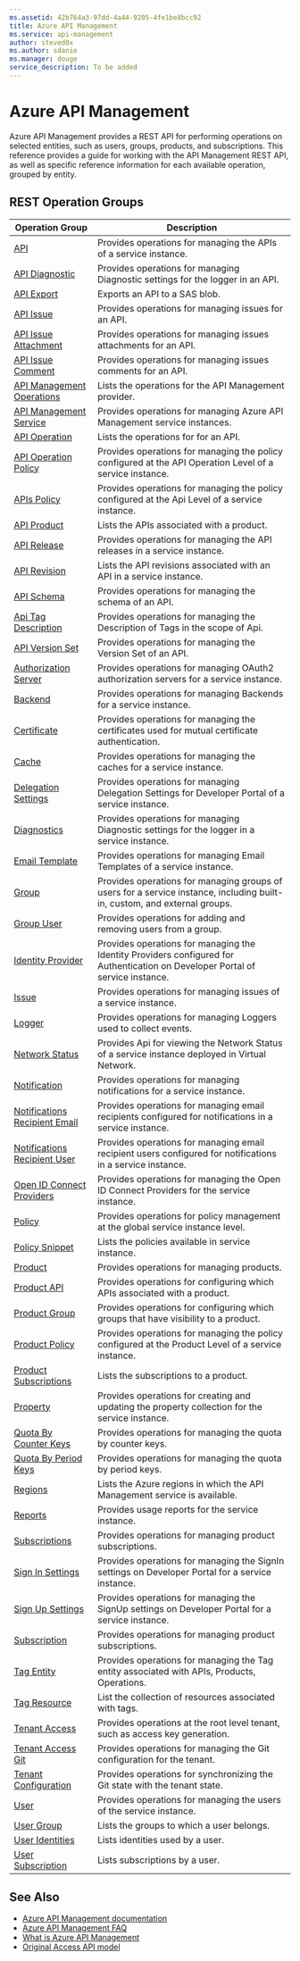 ```yaml
---
ms.assetid: 42b764a3-97dd-4a44-9205-4fe1be8bcc92
title: Azure API Management
ms.service: api-management
author: steved0x
ms.author: sdanie
ms.manager: douge
service_description: To be added
---
```



# Azure API Management

Azure API Management provides a REST API for performing operations on selected entities, such as users, groups, products, and subscriptions. This reference provides a guide for working with the API Management REST API, as well as specific reference information for each available operation, grouped by entity.

## REST Operation Groups

| Operation Group                                                                                     | Description                                                                                                                    |
|-----------------------------------------------------------------------------------------------------|--------------------------------------------------------------------------------------------------------------------------------|
| [API](xref:management.azure.com.apimanagement.apis)                                                  | Provides operations for managing the APIs of a service instance.                                                               |
| [API Diagnostic](xref:management.azure.com.apimanagement.apidiagnostic)                             | Provides operations for managing Diagnostic settings for the logger in an API.                                                 |
| [API Export](xref:management.azure.com.apimanagement.apiexport)                                     | Exports an API to a SAS blob.                                                                                                  |
| [API Issue](xref:management.azure.com.apimanagement.apiissue)                                       | Provides operations for managing issues for an API.                                                                            |
| [API Issue Attachment](xref:management.azure.com.apimanagement.apiissueattachment)                  | Provides operations for managing issues attachments for an API.                                                                |
| [API Issue Comment](xref:management.azure.com.apimanagement.apiissuecomment)                        | Provides operations for managing issues comments for an API.                                                                   |
| [API Management Operations](xref:management.azure.com.apimanagement.apimanagementoperations)        | Lists the operations for the API Management provider.                                                                          |
| [API Management Service](xref:management.azure.com.apimanagement.apimanagementservice)              | Provides operations for managing Azure API Management service instances.                                                       |
| [API Operation](xref:management.azure.com.apimanagement.apioperation)                               | Lists the operations for for an API.                                                                                           |
| [API Operation Policy](xref:management.azure.com.apimanagement.apioperationpolicy)                  | Provides operations for managing the policy configured at the API Operation Level of a service instance.                       |
| [APIs Policy](xref:management.azure.com.apimanagement.apipolicy)                                    | Provides operations for managing the policy configured at the Api Level of a service instance.                                 |
| [API Product](xref:management.azure.com.apimanagement.apiproduct)                                   | Lists the APIs associated with a product.                                                                                      |
| [API Release](xref:management.azure.com.apimanagement.apirelease)                                   | Provides operations for managing the API releases in a service instance.                                                       |
| [API Revision](xref:management.azure.com.apimanagement.apirevision)                               | Lists the API revisions associated with an API in a service instance.                                                          |
| [API Schema](xref:management.azure.com.apimanagement.apischema)                                     | Provides operations for managing the schema of an API.                                                                         |
| [Api Tag Description](xref:management.azure.com.apimanagement.apitagdescription)                    | Provides operations for managing the Description of Tags in the scope of Api.                                                  |
| [API Version Set](xref:management.azure.com.apimanagement.apiversionset)                            | Provides operations for managing the Version Set of an API.                                                                    |
| [Authorization Server](xref:management.azure.com.apimanagement.authorizationserver)                 | Provides operations for managing OAuth2 authorization servers for a service instance.                                          |
| [Backend](xref:management.azure.com.apimanagement.backend)                                          | Provides operations for managing Backends for a service instance.                                                              |
| [Certificate](xref:management.azure.com.apimanagement.certificate)                                  | Provides operations for managing the certificates used for mutual certificate authentication.                                  |
| [Cache](xref:management.azure.com.apimanagement.cache)                                              | Provides operations for managing the caches for a service instance.                                                           |
| [Delegation Settings](xref:management.azure.com.apimanagement.delegationsettings)                   | Provides operations for managing Delegation Settings for Developer Portal of a service instance.                               |
| [Diagnostics](xref:management.azure.com.apimanagement.diagnostic)                                   | Provides operations for managing Diagnostic settings for the logger in a service instance.                                     |
| [Email Template](xref:management.azure.com.apimanagement.emailtemplate)                             | Provides operations for managing Email Templates of a service instance.                                                        |
| [Group](xref:management.azure.com.apimanagement.group)                                              | Provides operations for managing groups of users for a service instance, including built-in, custom, and external groups.      |
| [Group User](xref:management.azure.com.apimanagement.groupuser)                                     | Provides operations for adding and removing users from a group.                                                                |
| [Identity Provider](xref:management.azure.com.apimanagement.identityprovider)                       | Provides operations for managing the Identity Providers configured for Authentication on Developer Portal of service instance. |
| [Issue](xref:management.azure.com.apimanagement.issue)                                              | Provides operations for managing issues of a service instance.                                                                 |
| [Logger](xref:management.azure.com.apimanagement.logger)                                            | Provides operations for managing Loggers used to collect events.                                                               |
| [Network Status](xref:management.azure.com.apimanagement.networkstatus)                             | Provides Api for viewing the Network Status of a service instance deployed in Virtual Network.                                 |
| [Notification](xref:management.azure.com.apimanagement.notification)                                | Provides operations for managing notifications for a service instance.                                                         |
| [Notifications Recipient Email](xref:management.azure.com.apimanagement.notificationrecipientemail) | Provides operations for managing email recipients configured for notifications in a service instance.                          |
| [Notifications Recipient User](xref:management.azure.com.apimanagement.notificationrecipientuser)   | Provides operations for managing email recipient users configured for notifications in a service instance.                     |
| [Open ID Connect Providers](xref:management.azure.com.apimanagement.openidconnectprovider)          | Provides operations for managing the Open ID Connect Providers for the service instance.                                       |
| [Policy](xref:management.azure.com.apimanagement.policy)                                            | Provides operations for policy management at the global service instance level.                                                |
| [Policy Snippet](xref:management.azure.com.apimanagement.policysnippet)                           | Lists the policies available in service instance.                                                                              |
| [Product](xref:management.azure.com.apimanagement.product)                                          | Provides operations for managing products.                                                                                     |
| [Product API](xref:management.azure.com.apimanagement.productapi)                                   | Provides operations for configuring which APIs associated with a product.                                                      |
| [Product Group](xref:management.azure.com.apimanagement.productgroup)                               | Provides operations for configuring which groups that have visibility to a product.                                            |
| [Product Policy](xref:management.azure.com.apimanagement.productpolicy)                             | Provides operations for managing the policy configured at the Product Level of a service instance.                             |
| [Product Subscriptions](xref:management.azure.com.apimanagement.productsubscriptions)               | Lists the subscriptions to a product.                                                                                          |
| [Property](xref:management.azure.com.apimanagement.property)                                        | Provides operations for creating and updating the property collection for the service instance.                                |
| [Quota By Counter Keys](xref:management.azure.com.apimanagement.quotabycounterkeys)                 | Provides operations for managing the quota by counter keys.                                                                    |
| [Quota By Period Keys](xref:management.azure.com.apimanagement.quotabyperiodkeys)                   | Provides operations for managing the quota by period keys.                                                                     |
| [Regions](xref:management.azure.com.apimanagement.region)                                          | Lists the Azure regions in which the API Management service is available.                                                      |
| [Reports](xref:management.azure.com.apimanagement.reports)                                          | Provides usage reports for the service instance.                                                                               |
| [Subscriptions](xref:management.azure.com.apimanagement.subscription)                               | Provides operations for managing product subscriptions.                                                                        |
| [Sign In Settings](xref:management.azure.com.apimanagement.signinsettings)                          | Provides operations for managing the SignIn settings on Developer Portal for a service instance.                               |
| [Sign Up Settings](xref:management.azure.com.apimanagement.signupsettings)                          | Provides operations for managing the SignUp settings on Developer Portal for a service instance.                               |
| [Subscription](xref:management.azure.com.apimanagement.subscription)                                | Provides operations for managing product subscriptions.                                                                        |
| [Tag Entity](xref:management.azure.com.apimanagement.tagentity)                                     | Provides operations for managing the Tag entity associated with APIs, Products, Operations.                                    |
| [Tag Resource](xref:management.azure.com.apimanagement.tagresource)                                 | List the collection of resources associated with tags.                                                                         |
| [Tenant Access](xref:management.azure.com.apimanagement.tenantaccess)                               | Provides operations at the root level tenant, such as access key generation.                                                   |
| [Tenant Access Git](xref:management.azure.com.apimanagement.tenantaccessgit)                        | Provides operations for managing the Git configuration for the tenant.                                                         |
| [Tenant Configuration](xref:management.azure.com.apimanagement.tenantconfiguration)                 | Provides operations for synchronizing the Git state with the tenant state.                                                     |
| [User](xref:management.azure.com.apimanagement.user)                                                | Provides operations for managing the users of the service instance.                                                            |
| [User Group](xref:management.azure.com.apimanagement.usergroup)                                     | Lists the groups to which a user belongs.                                                                                      |
| [User Identities](xref:management.azure.com.apimanagement.useridentities)                           | Lists identities used by a user.                                                                                               |
| [User Subscription](xref:management.azure.com.apimanagement.usersubscription)                       | Lists subscriptions by a user.                                                                                                 |

## See Also

- [Azure API Management documentation](https://azure.microsoft.com/documentation/services/api-management/)
- [Azure API Management FAQ](https://azure.microsoft.com/documentation/articles/api-management-faq/)
- [What is Azure API Management](https://azure.microsoft.com/documentation/articles/api-management-key-concepts/)
- [Original Access API model](../apimanagement/ApiManagementREST/API-Management-REST.md)

